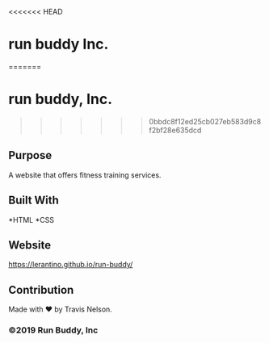 <<<<<<< HEAD
# run buddy Inc.
=======
# run buddy, Inc.
>>>>>>> 0bbdc8f12ed25cb027eb583d9c8f2bf28e635dcd

## Purpose
A website that offers fitness training services.

## Built With
*HTML
*CSS

## Website
https://lerantino.github.io/run-buddy/

## Contribution
Made with ❤️ by Travis Nelson.

### ©️2019 Run Buddy, Inc 
